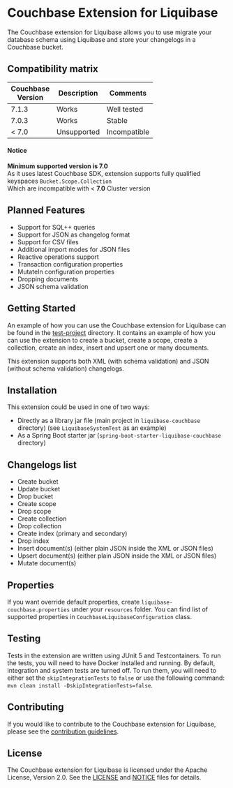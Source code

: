 # Couchbase Extension for Liquibase

The Couchbase extension for Liquibase allows you to use migrate your database schema using Liquibase and store your changelogs in a Couchbase bucket.

## Compatibility matrix

| Couchbase<br/> Version | Description | Comments     |
|------------------------|-------------|--------------|
| 7.1.3                  | Works       | Well tested  |
| 7.0.3                  | Works       | Stable       |
| < 7.0                  | Unsupported | Incompatible |

#### Notice
**Minimum supported version is 7.0** <br/>
As it uses latest Couchbase SDK, extension supports fully qualified keyspaces `Bucket.Scope.Collection ` <br/>
Which are incompatible with < **7.0** Cluster version <br />

## Planned Features
- Support for SQL++ queries
- Support for JSON as changelog format
- Support for CSV files
- Additional import modes for JSON files
- Reactive operations support
- Transaction configuration properties
- MutateIn configuration properties
- Dropping documents
- JSON schema validation

## Getting Started
An example of how you can use the Couchbase extension for Liquibase can be found in the [test-project](test-project) directory. 
It contains an example of how you can use the extension to create a bucket, create a scope, create a collection, create an index,
insert and upsert one or many documents.

This extension supports both XML (with schema validation) and JSON (without schema validation) changelogs.

## Installation
This extension could be used in one of two ways:
- Directly as a library jar file (main project in `liquibase-couchbase` directory) (see `LiquibaseSystemTest` as an example)
- As a Spring Boot starter jar (`spring-boot-starter-liquibase-couchbase` directory)

## Changelogs list
- Create bucket
- Update bucket
- Drop bucket
- Create scope
- Drop scope
- Create collection
- Drop collection
- Create index (primary and secondary)
- Drop index
- Insert document(s) (either plain JSON inside the XML or JSON files)
- Upsert document(s) (either plain JSON inside the XML or JSON files)
- Mutate document(s)

## Properties
If you want override default properties, create `liquibase-couchbase.properties` under your `resources` folder.
You can find list of supported properties in `CouchbaseLiquibaseConfiguration` class.

## Testing
Tests in the extension are written using JUnit 5 and Testcontainers. To run the tests, you will need to have Docker installed and running.
By default, integration and system tests are turned off. To run them, you will need to either set the `skipIntegrationTests` to `false` or 
use the following command: `mvn clean install -DskipIntegrationTests=false`.

## Contributing
If you would like to contribute to the Couchbase extension for Liquibase, please see the [contribution guidelines](CONTRIBUTING.md).

## License
The Couchbase extension for Liquibase is licensed under the Apache License, Version 2.0. See the [LICENSE](LICENSE) and [NOTICE](NOTICE) 
files for details.
